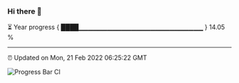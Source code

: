 ### Hi there 👋

⏳ Year progress { ████▁▁▁▁▁▁▁▁▁▁▁▁▁▁▁▁▁▁▁▁▁▁▁▁▁▁ } 14.05 %

---

⏰ Updated on Mon, 21 Feb 2022 06:25:22 GMT

![Progress Bar CI](https://github.com/ZhaoGui/ZhaoGui/workflows/Progress%20Bar%20CI/badge.svg)
